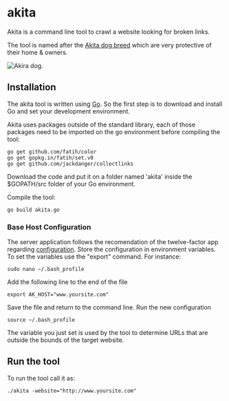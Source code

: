 # akita
Akita is a command line tool to crawl a website looking for broken links.

The tool is named after the [Akita dog breed](https://en.wikipedia.org/wiki/Akita_(dog)) which are very protective of their home & owners.

![Akira dog](https://i.pinimg.com/564x/00/51/3e/00513e9bad23301d989740c8ca266a91.jpg "Akira dog").

## Installation

The akita tool is written using [Go](https://golang.org/).  So the first step is to download and install Go and set your development environment.

Akita uses packages outside of the standard library, each of those packages need to be imported on the go environment before compiling the tool:

```
go get github.com/fatih/color
go get gopkg.in/fatih/set.v0
go get github.com/jackdanger/collectlinks
```
Download the code and put it on a folder named 'akita' inside the $GOPATH/src folder of your Go environment.

Compile the tool:
```
go build akita.go
```

### Base Host Configuration

The server application follows the recomendation of the twelve-factor app regarding [configuration](http://12factor.net/config). Store the configuration in environment variables. To set the variables use the "export" command. For instance:

```console
sudo nano ~/.bash_profile
```

Add the following line to the end of the file

```console
export AK_HOST="www.yoursite.com"
```

Save the file and return to the command line.  Run the new configuration

```console
source ~/.bash_profile
```

The variable you just set is used by the tool to determine URLs that are outside the bounds of the target website.

## Run the tool

To run the tool call it as:
```
./akita -website="http://www.yoursite.com"
```
